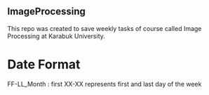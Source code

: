 ## ImageProcessing
 This repo was created to save weekly tasks of course called Image Processing at Karabuk University.

# Date Format
FF-LL_Month : first XX-XX represents first and last day of the week